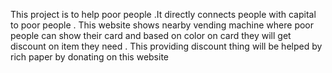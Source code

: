This project is to help poor people .It directly connects people with capital to poor people . This website shows nearby vending machine where poor people can show their card and based on color on card they will get discount on item they need . 
This providing discount thing will be helped by rich paper by donating on this website
